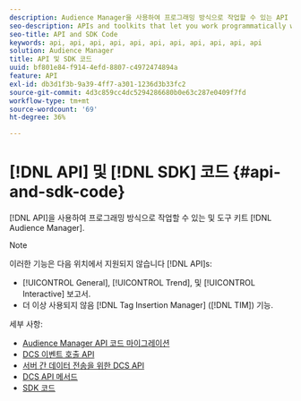```yaml
---
description: Audience Manager을 사용하여 프로그래밍 방식으로 작업할 수 있는 API 및 도구 키트입니다.
seo-description: APIs and toolkits that let you work programmatically with Audience Manager.
seo-title: API and SDK Code
keywords: api, api, api, api, api, api, api, api, api, api, api
solution: Audience Manager
title: API 및 SDK 코드
uuid: bf801e84-f914-4efd-8807-c4972474894a
feature: API
exl-id: db3d1f3b-9a39-4ff7-a301-1236d3b33fc2
source-git-commit: 4d3c859cc4dc5294286680b0e63c287e0409f7fd
workflow-type: tm+mt
source-wordcount: '69'
ht-degree: 36%

---
```


# [!DNL API] 및 [!DNL SDK] 코드 {#api-and-sdk-code}

[!DNL API]을 사용하여 프로그래밍 방식으로 작업할 수 있는 및 도구 키트 [!DNL Audience Manager].

>[!NOTE]
>
>이러한 기능은 다음 위치에서 지원되지 않습니다 [!DNL API]s:
>
>* [!UICONTROL General], [!UICONTROL Trend], 및 [!UICONTROL Interactive] 보고서.
>* 더 이상 사용되지 않음 [!DNL Tag Insertion Manager] ([!DNL TIM]) 기능.


세부 사항:

* [Audience Manager API 코드 마이그레이션](api-swagger-migration.md)
* [DCS 이벤트 호출 API](dcs-intro/dcs-event-calls/dcs-event-calls.md)
* [서버 간 데이터 전송을 위한 DCS API](dcs-intro/dcs-s2s/dcs-s2s.md)
* [DCS API 메서드](dcs-intro/dcs-api-reference/dcs-api-methods.md)
* [SDK 코드](/help/using/api/aam-sdk.md)

